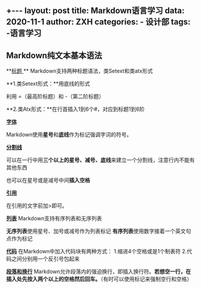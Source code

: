 +---
layout: post
title: Markdown语言学习
data: 2020-11-1
author: ZXH
categories:
    - 设计部
tags:
    -语言学习
---






## Markdown纯文本基本语法        

**<u>标题   </u> **
Markdown支持两种标题语法，类Setext和类atx形式   

**1.类Setext形式：**用底线的形式
   
   利用  =（最高阶标题）和   -（第二阶标题）

**2.类Atx形式：**在行首插入1到6个#，对应到标题1到6阶


**<u>字体</u>**

Markdown使用**星号**和**底线**作为标记强调字词的符号。


**<u>分割线</u>**

可以在一行中用**三个以上的星号、减号、底线**来建立一个分割线，注意行内不能有其他东西

也可以在星号或是减号中间**插入空格**


**<u>引用</u>**

在引用的文字前加>即可。


**<u>列表</u>**
Markdown支持有序列表和无序列表

**无序列表**使用星号、加号或减号作为列表标记
**有序列表**使用数字接着一个英文句点作为标记


**<u>代码</u>**
在Markdown中加入代码块有两种方式：
1.缩进4个空格或是1个制表符
2.代码之间分别用一个反引号包起来

**<u>段落和换行</u>**
Markdown允许段落内的强迫换行，即插入换行符。**若想空一行，在插入处先按入两个以上的空格然后回车。**（有时可以使用标记来强制空行和空格）


